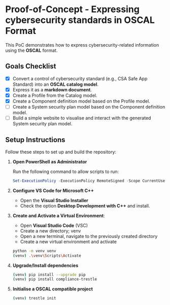 # Proof-of-Concept - Expressing cybersecurity standards in OSCAL Format

This PoC demonstrates how to express cybersecurity-related information using the **OSCAL** format.

## Goals Checklist

- [x] Convert a control of cybersecurity standard (e.g., CSA Safe App Standard) into an **OSCAL catalog model**.
- [x] Express it as a **markdown document**.
- [x] Create a Profile from the Catalog model.
- [x] Create a Component definition model based on the Profile model.
- [ ] Create a System security plan model based on the Component definition model.
- [ ] Build a simple website to visualise and interact with the generated System security plan model.

## Setup Instructions

Follow these steps to set up and build the repository:

1. **Open PowerShell as Administrator**

    Run the following command to allow scripts to run:

    ```powershell
    Set-ExecutionPolicy -ExecutionPolicy RemoteSigned -Scope CurrentUser
    ```

2. **Configure VS Code for Microsoft C++**
   - Open the **Visual Studio Installer**
   - Check the option **Desktop Development with C++** and install.

3. **Create and Activate a Virtual Environment**:
   - Open **Visual Studio Code** (VSC)
   - Create a new directory; venv
   - Open a new terminal, navigate to the previously created directory 
   - Create a new virtual environment and activate

    ```bash
    python -m venv venv
    (venv) .\venv\Scripts\Activate
    ```

4. **Upgrade/Install dependencies**

     ```bash
     (venv) pip install --upgrade pip
     (venv) pip install compliance-trestle
     ```

7. **Initialise a OSCAL compatible project**

     ```bash
     (venv) trestle init
     ```
